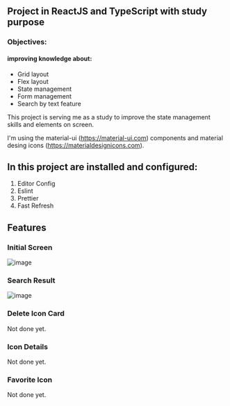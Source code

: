 
## Project in ReactJS and TypeScript with study purpose

### Objectives:
#### improving knowledge about:
- Grid layout
- Flex layout
- State management
- Form management
- Search by text feature

This project is serving me as a study to improve the state management skills and elements on screen.

I'm using the material-ui (https://material-ui.com) components and material desing icons (https://materialdesignicons.com).

## In this project are installed and configured:

1. Editor Config
2. Eslint
3. Prettier
4. Fast Refresh

## Features

### Initial Screen

![image](https://user-images.githubusercontent.com/20348582/90281042-eaae1200-de39-11ea-8322-6cfd9eee9a12.png)

### Search Result

![image](https://user-images.githubusercontent.com/20348582/90281133-192bed00-de3a-11ea-8c35-8bae00170782.png)

### Delete Icon Card
Not done yet.

### Icon Details
Not done yet.

### Favorite Icon
Not done yet.
